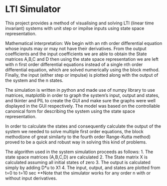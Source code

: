 # LTI Simulator
This project provides a method of visualising and solving LTI (linear time invariant) systems with unit step or impilse inputs using state space representation.

Mathematical interpretation:
We begin with an nth order differential equation whose inputs may or may not have their derivatives.
From the output coefficients and the input coefficients we are able to obtain the State matrices A,B,C and D then using the state space representation we are left with n first order differential equations instead of a single nth order differential equation, which are solved numerically using the block method.
Finally, the input (either step or impulse) is plotted along with the output of the system and the n states.

The simulation is written in python and made use of numpy library to use matrices, matplotlib in order to graph the system’s input, output and states, and tkinter and PIL to create the GUI and make sure the graphs were well displayed in the GUI respectively.
The model was based on the controllable canonical form for describing the system using the state space representation.

In order to calculate the states and consequently calculate the output of the system we needed to solve multiple first order equations, the block method(one of great similarty to the fourth order Range-Kutta method) proved to be a quick and robust way in solving this kind of problems.

The algorithm used in the system simulation proceeds as follows:
    1. The state space matrices (A,B,C,D) are calculated
    2. The State matrix X is calculated assuming all initial states of zero
    3. The output is calculated simply by adding D*u to X1
    4. The input, output, and states are plotted from t=0 to t=10 sec
**Note that the simulator works for any order n with or without input derivatives.
